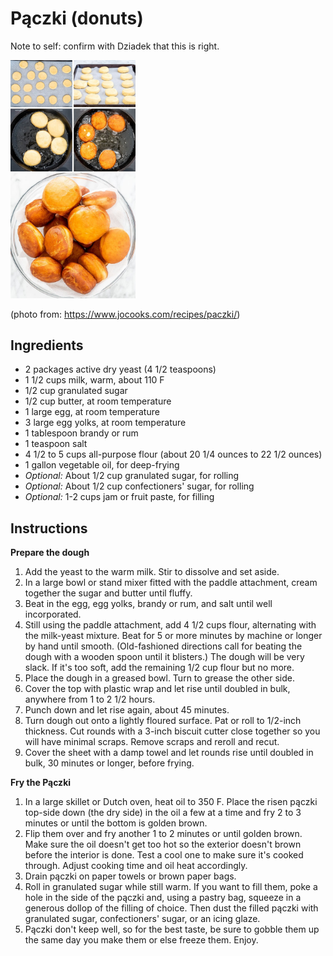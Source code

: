 # Pączki (donuts)
Note to self: confirm with Dziadek that this is right.

<img src="./photos/paczki.jpg" width="200px">

(photo from: https://www.jocooks.com/recipes/paczki/)

## Ingredients
- 2 packages active dry yeast (4 1/2 teaspoons)
- 1 1/2 cups milk, warm, about 110 F
- 1/2 cup granulated sugar
- 1/2 cup butter, at room temperature
- 1 large egg, at room temperature
- 3 large egg yolks, at room temperature
- 1 tablespoon brandy or rum
- 1 teaspoon salt
- 4 1/2 to 5 cups all-purpose flour (about 20 1/4 ounces to 22 1/2 ounces)
- 1 gallon vegetable oil, for deep-frying
- *Optional:* About 1/2 cup granulated sugar, for rolling
- *Optional:* About 1/2 cup confectioners' sugar, for rolling
- *Optional:* 1-2 cups jam or fruit paste, for filling

## Instructions

**Prepare the dough**
1. Add the yeast to the warm milk. Stir to dissolve and set aside.
2. In a large bowl or stand mixer fitted with the paddle attachment, cream together the sugar and butter until fluffy.
3. Beat in the egg, egg yolks, brandy or rum, and salt until well incorporated.
4. Still using the paddle attachment, add 4 1/2 cups flour, alternating with the milk-yeast mixture. Beat for 5 or more minutes by machine or longer by hand until smooth. (Old-fashioned directions call for beating the dough with a wooden spoon until it blisters.) The dough will be very slack. If it's too soft, add the remaining 1/2 cup flour but no more.
5. Place the dough in a greased bowl. Turn to grease the other side.
6. Cover the top with plastic wrap and let rise until doubled in bulk, anywhere from 1 to 2 1/2 hours.
7. Punch down and let rise again, about 45 minutes.
8. Turn dough out onto a lightly floured surface. Pat or roll to 1/2-inch thickness. Cut rounds with a 3-inch biscuit cutter close together so you will have minimal scraps. Remove scraps and reroll and recut.
9. Cover the sheet with a damp towel and let rounds rise until doubled in bulk, 30 minutes or longer, before frying.

**Fry the Pączki**
1. In a large skillet or Dutch oven, heat oil to 350 F. Place the risen pączki top-side down (the dry side) in the oil a few at a time and fry 2 to 3 minutes or until the bottom is golden brown.
2. Flip them over and fry another 1 to 2 minutes or until golden brown. Make sure the oil doesn't get too hot so the exterior doesn't brown before the interior is done. Test a cool one to make sure it's cooked through. Adjust cooking time and oil heat accordingly.
3. Drain pączki on paper towels or brown paper bags.
4. Roll in granulated sugar while still warm. If you want to fill them, poke a hole in the side of the pączki and, using a pastry bag, squeeze in a generous dollop of the filling of choice. Then dust the filled pączki with granulated sugar, confectioners' sugar, or an icing glaze.
5. Pączki don't keep well, so for the best taste, be sure to gobble them up the same day you make them or else freeze them. Enjoy.


